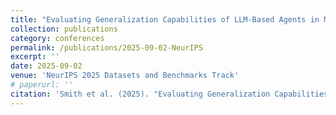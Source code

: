 ```yaml
---
title: "Evaluating Generalization Capabilities of LLM-Based Agents in Mixed-Motive Scenarios Using Concordia"
collection: publications
category: conferences
permalink: /publications/2025-09-02-NeurIPS
excerpt: ''
date: 2025-09-02
venue: 'NeurIPS 2025 Datasets and Benchmarks Track'
# paperurl: ''
citation: 'Smith et al. (2025). "Evaluating Generalization Capabilities of LLM-Based Agents in Mixed-Motive Scenarios Using Concordia"'
---
```

